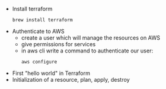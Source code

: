 - Install terraform
    ```
    brew install terraform
    ```
- Authenticate to AWS
    - create a user which will manage the resources on AWS
    - give permissions for services
    - in aws cli write a command to authenticate our user:
        ```
        aws configure
        ```
- First "hello world" in Terraform 
- Initialization of a resource, plan, apply, destroy